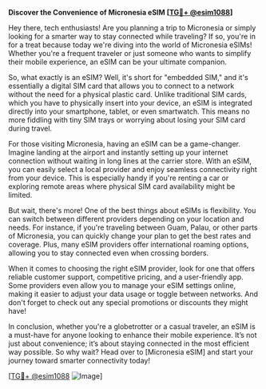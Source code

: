 **Discover the Convenience of Micronesia eSIM [[TG💪+ @esim1088](https://t.me/s/esim1088)]**

Hey there, tech enthusiasts! Are you planning a trip to Micronesia or simply looking for a smarter way to stay connected while traveling? If so, you're in for a treat because today we're diving into the world of Micronesia eSIMs! Whether you're a frequent traveler or just someone who wants to simplify their mobile experience, an eSIM can be your ultimate companion.

So, what exactly is an eSIM? Well, it's short for "embedded SIM," and it's essentially a digital SIM card that allows you to connect to a network without the need for a physical plastic card. Unlike traditional SIM cards, which you have to physically insert into your device, an eSIM is integrated directly into your smartphone, tablet, or even smartwatch. This means no more fiddling with tiny SIM trays or worrying about losing your SIM card during travel.

For those visiting Micronesia, having an eSIM can be a game-changer. Imagine landing at the airport and instantly setting up your internet connection without waiting in long lines at the carrier store. With an eSIM, you can easily select a local provider and enjoy seamless connectivity right from your device. This is especially handy if you're renting a car or exploring remote areas where physical SIM card availability might be limited.

But wait, there's more! One of the best things about eSIMs is flexibility. You can switch between different providers depending on your location and needs. For instance, if you're traveling between Guam, Palau, or other parts of Micronesia, you can quickly change your plan to get the best rates and coverage. Plus, many eSIM providers offer international roaming options, allowing you to stay connected even when crossing borders.

When it comes to choosing the right eSIM provider, look for one that offers reliable customer support, competitive pricing, and a user-friendly app. Some providers even allow you to manage your eSIM settings online, making it easier to adjust your data usage or toggle between networks. And don't forget to check out any special promotions or discounts they might have!

In conclusion, whether you're a globetrotter or a casual traveler, an eSIM is a must-have for anyone looking to enhance their mobile experience. It’s not just about convenience; it’s about staying connected in the most efficient way possible. So why wait? Head over to [Micronesia eSIM] and start your journey toward smarter connectivity today! 

[[TG💪+ @esim1088](https://t.me/s/esim1088) ![Image](https://i.postimg.cc/Y0z9fWf4/image.png)]